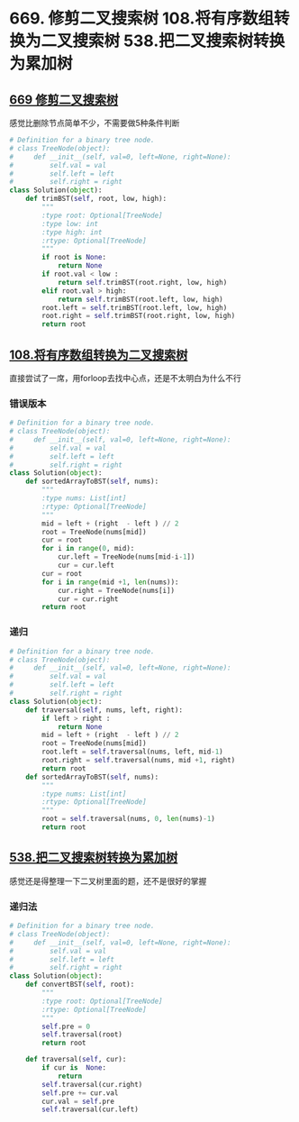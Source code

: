 # 669. 修剪二叉搜索树 108.将有序数组转换为二叉搜索树 538.把二叉搜索树转换为累加树

## [669 修剪二叉搜索树](https://leetcode.cn/problems/trim-a-binary-search-tree/description/)

感觉比删除节点简单不少，不需要做5种条件判断

```python
# Definition for a binary tree node.
# class TreeNode(object):
#     def __init__(self, val=0, left=None, right=None):
#         self.val = val
#         self.left = left
#         self.right = right
class Solution(object):
    def trimBST(self, root, low, high):
        """
        :type root: Optional[TreeNode]
        :type low: int
        :type high: int
        :rtype: Optional[TreeNode]
        """
        if root is None:
            return None
        if root.val < low :
            return self.trimBST(root.right, low, high)
        elif root.val > high:
            return self.trimBST(root.left, low, high)
        root.left = self.trimBST(root.left, low, high)
        root.right = self.trimBST(root.right, low, high)
        return root
```

## [108.将有序数组转换为二叉搜索树](https://leetcode.cn/problems/convert-sorted-array-to-binary-search-tree/description/)
直接尝试了一席，用forloop去找中心点，还是不太明白为什么不行
### 错误版本
```python
# Definition for a binary tree node.
# class TreeNode(object):
#     def __init__(self, val=0, left=None, right=None):
#         self.val = val
#         self.left = left
#         self.right = right
class Solution(object):
    def sortedArrayToBST(self, nums):
        """
        :type nums: List[int]
        :rtype: Optional[TreeNode]
        """
        mid = left + (right  - left ) // 2 
        root = TreeNode(nums[mid])
        cur = root
        for i in range(0, mid):
            cur.left = TreeNode(nums[mid-i-1])
            cur = cur.left
        cur = root
        for i in range(mid +1, len(nums)):
            cur.right = TreeNode(nums[i])
            cur = cur.right
        return root
```
### 递归
```python
# Definition for a binary tree node.
# class TreeNode(object):
#     def __init__(self, val=0, left=None, right=None):
#         self.val = val
#         self.left = left
#         self.right = right
class Solution(object):
    def traversal(self, nums, left, right):
        if left > right :
            return None
        mid = left + (right  - left ) // 2 
        root = TreeNode(nums[mid])
        root.left = self.traversal(nums, left, mid-1)
        root.right = self.traversal(nums, mid +1, right)
        return root
    def sortedArrayToBST(self, nums):
        """
        :type nums: List[int]
        :rtype: Optional[TreeNode]
        """
        root = self.traversal(nums, 0, len(nums)-1)
        return root
```

## [538.把二叉搜索树转换为累加树](https://leetcode.cn/problems/convert-bst-to-greater-tree/description/)
感觉还是得整理一下二叉树里面的题，还不是很好的掌握
### 递归法
```python
# Definition for a binary tree node.
# class TreeNode(object):
#     def __init__(self, val=0, left=None, right=None):
#         self.val = val
#         self.left = left
#         self.right = right
class Solution(object):
    def convertBST(self, root):
        """
        :type root: Optional[TreeNode]
        :rtype: Optional[TreeNode]
        """
        self.pre = 0 
        self.traversal(root)
        return root

    def traversal(self, cur):
        if cur is  None:
            return
        self.traversal(cur.right)
        self.pre += cur.val
        cur.val = self.pre
        self.traversal(cur.left)
```